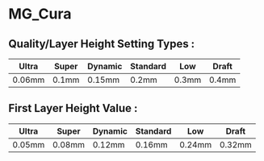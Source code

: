 # MG_Cura

## Quality/Layer Height Setting Types :

|  Ultra  | Super  | Dynamic | Standard | Low    | Draft  |
| ------- | ------ | ------- | -------- | ------ | ------ |
| 0.06mm  | 0.1mm | 0.15mm  | 0.2mm    | 0.3mm | 0.4mm |

## First Layer Height Value :

|  Ultra  | Super  | Dynamic | Standard | Low    | Draft  |
| ------- | ------ | ------- | -------- | ------ | ------ |
| 0.05mm  | 0.08mm | 0.12mm  | 0.16mm    | 0.24mm | 0.32mm |
